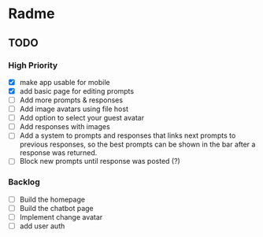 # Radme

## TODO

### High Priority

- [x] make app usable for mobile
- [x] add basic page for editing prompts
- [ ] Add more prompts & responses
- [ ] Add image avatars using file host
- [ ] Add option to select your guest avatar
- [ ] Add responses with images
- [ ] Add a system to prompts and responses that links next prompts to previous responses, so the best prompts can be shown in the bar after a response was returned.
- [ ] Block new prompts until response was posted (?)

### Backlog

- [ ] Build the homepage
- [ ] Build the chatbot page
- [ ] Implement change avatar
- [ ] add user auth
